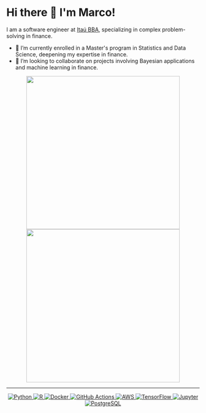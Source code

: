# Hi there 👋 I'm Marco!

I am a software engineer at [Itaú BBA](https://elucidata.io/), specializing in complex problem-solving in finance.

- 🌱 I’m currently enrolled in a Master's program in Statistics and Data Science, deepening my expertise in finance.
- 👯 I’m looking to collaborate on projects involving Bayesian applications and machine learning in finance.

<p align="center">
  <img src="https://github-readme-stats.vercel.app/api?username=Occhima&show_icons=true&theme=bear" width="400">
  <img src="https://github-readme-streak-stats.herokuapp.com?user=Occhima&theme=dark&hide_border=true" width="400">
</p>

---
<p align="center">
  <a href="https://www.python.org/" target="_blank">
    <img src="https://img.shields.io/badge/Python-%2314354C.svg?style=flat-square&logo=python&logoColor=white" alt="Python">
  </a>
  <a href="https://www.r-project.org/" target="_blank">
    <img src="https://img.shields.io/badge/R-%23276DC3.svg?style=flat-square&logo=R&logoColor=white" alt="R">
  </a>
  <a href="https://www.docker.com/" target="_blank">
    <img src="https://img.shields.io/badge/Docker-%232496ED.svg?style=flat-square&logo=docker&logoColor=white" alt="Docker">
  </a>
  <a href="https://github.com/features/actions" target="_blank">
    <img src="https://img.shields.io/badge/GitHub%20Actions-%232671E5.svg?style=flat-square&logo=github-actions&logoColor=white" alt="GitHub Actions">
  </a>
  <a href="https://aws.amazon.com/" target="_blank">
    <img src="https://img.shields.io/badge/AWS-%23FF9900.svg?style=flat-square&logo=amazon-aws&logoColor=white" alt="AWS">
  </a>
  <!-- Additional Badges -->
  <a href="https://www.tensorflow.org/" target="_blank">
    <img src="https://img.shields.io/badge/TensorFlow-%23FF6F00.svg?style=flat-square&logo=TensorFlow&logoColor=white" alt="TensorFlow">
  </a>
  <a href="https://jupyter.org/" target="_blank">
    <img src="https://img.shields.io/badge/Jupyter-%23F37626.svg?style=flat-square&logo=Jupyter&logoColor=white" alt="Jupyter">
  </a>
  <a href="https://www.postgresql.org/" target="_blank">
    <img src="https://img.shields.io/badge/PostgreSQL-%23336791.svg?style=flat-square&logo=postgresql&logoColor=white" alt="PostgreSQL">
  </a>
</p>

<!-- <\!-- Contact and Social Media Links -\-> -->
<!-- <p align="center"> -->
<!--   <\!-- LinkedIn -\-> -->
<!--   <a href="https://www.linkedin.com/in/[YourLinkedInProfile]" target="_blank"> -->
<!--     <img src="https://img.shields.io/badge/LinkedIn-%230A66C2.svg?style=flat-square&logo=linkedin&logoColor=white" alt="LinkedIn"> -->
<!--   </a> -->
<!--   <\!-- Twitter -\-> -->
<!--   <a href="https://twitter.com/[YourTwitterHandle]" target="_blank"> -->
<!--     <img src="https://img.shields.io/badge/Twitter-%231DA1F2.svg?style=flat-square&logo=twitter&logoColor=white" alt="Twitter"> -->
<!--   </a> -->
<!--   <\!-- Personal Website or Blog -\-> -->
<!--   <a href="[YourWebsiteOrBlog]" target="_blank"> -->
<!--     <img src="https://img.shields.io/badge/Website-%23000000.svg?style=flat-square&logo=Firefox-Browser&logoColor=white" alt="Website/Blog"> -->
<!--   </a> -->
<!-- </p> -->
